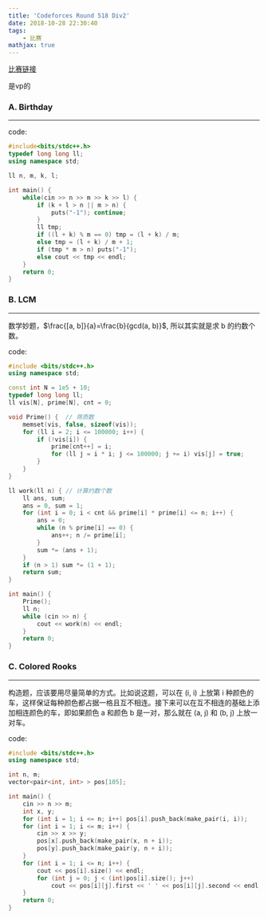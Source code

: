 ```yaml
---
title: 'Codeforces Round 518 Div2'
date: 2018-10-28 22:30:40
tags: 
    - 比赛
mathjax: true
---
```


[比赛链接](http://codeforces.com/contest/1068)

是vp的

### A. Birthday
-----

code:
``` c++
#include<bits/stdc++.h>
typedef long long ll;
using namespace std;

ll n, m, k, l;

int main() {
    while(cin >> n >> m >> k >> l) {
        if (k + l > n || m > n) {
            puts("-1"); continue;
        }
        ll tmp;
        if ((l + k) % m == 0) tmp = (l + k) / m;
        else tmp = (l + k) / m + 1;
        if (tmp * m > n) puts("-1");
        else cout << tmp << endl;
    }
    return 0;
}
```

### B. LCM
-----

数学妙题，$\frac{[a, b]}{a}=\frac{b}{gcd(a, b)}$, 所以其实就是求 b 的约数个数。

code:
``` c++
#include <bits/stdc++.h>
using namespace std;

const int N = 1e5 + 10;
typedef long long ll;
ll vis[N], prime[N], cnt = 0;

void Prime() {  // 筛质数
    memset(vis, false, sizeof(vis));
    for (ll i = 2; i <= 100000; i++) {
        if (!vis[i]) {
            prime[cnt++] = i;
            for (ll j = i * i; j <= 100000; j += i) vis[j] = true;
        }
    }
}

ll work(ll n) { // 计算约数个数
    ll ans, sum;
    ans = 0, sum = 1;
    for (int i = 0; i < cnt && prime[i] * prime[i] <= n; i++) {
        ans = 0;
        while (n % prime[i] == 0) {
            ans++; n /= prime[i];
        }
        sum *= (ans + 1);
    }
    if (n > 1) sum *= (1 + 1);
    return sum;
}

int main() {
    Prime();
    ll n;
    while (cin >> n) {
        cout << work(n) << endl;
    }
    return 0;
}
```

### C. Colored Rooks
-----

构造题，应该要用尽量简单的方式。比如说这题，可以在 (i, i) 上放第 i 种颜色的车，这样保证每种颜色都占据一格且互不相连。接下来可以在互不相连的基础上添加相连颜色的车，即如果颜色 a 和颜色 b 是一对，那么就在 (a, j) 和 (b, j) 上放一对车。

code:
``` c++
#include <bits/stdc++.h>
using namespace std;

int n, m;
vector<pair<int, int> > pos[105];

int main() {
    cin >> n >> m;
    int x, y;
    for (int i = 1; i <= n; i++) pos[i].push_back(make_pair(i, i));
    for (int i = 1; i <= m; i++) {
        cin >> x >> y;
        pos[x].push_back(make_pair(x, n + i));
        pos[y].push_back(make_pair(y, n + i));
    }
    for (int i = 1; i <= n; i++) {
        cout << pos[i].size() << endl;
        for (int j = 0; j < (int)pos[i].size(); j++)
            cout << pos[i][j].first << ' ' << pos[i][j].second << endl;
    }
    return 0;
}
```